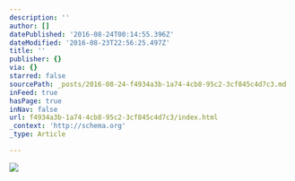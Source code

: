 ```yaml
---
description: ''
author: []
datePublished: '2016-08-24T00:14:55.396Z'
dateModified: '2016-08-23T22:56:25.497Z'
title: ''
publisher: {}
via: {}
starred: false
sourcePath: _posts/2016-08-24-f4934a3b-1a74-4cb8-95c2-3cf845c4d7c3.md
inFeed: true
hasPage: true
inNav: false
url: f4934a3b-1a74-4cb8-95c2-3cf845c4d7c3/index.html
_context: 'http://schema.org'
_type: Article

---
```

![](https://the-grid-user-content.s3-us-west-2.amazonaws.com/81ed5627-b6b9-47ae-9096-94cb2c418d17.png)
